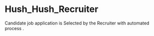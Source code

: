 # Hush_Hush_Recruiter
Candidate job application is Selected by the Recruiter with automated process .
